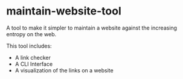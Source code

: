 # maintain-website-tool

A tool to make it simpler to maintain a website against the increasing entropy on the web.

This tool includes:
- A link checker
- A CLI Interface
- A visualization of the links on a website
